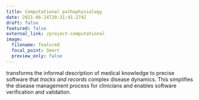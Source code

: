 ```yaml
---
title: Computational pathophysiology
date: 2021-06-24T20:31:41.274Z
draft: false
featured: false
external_link: /project-computational
image:
  filename: featured
  focal_point: Smart
  preview_only: false
---
```

<!--StartFragment-->

transforms the informal description of medical knowledge to precise software that *tracks and records* complex disease dynamics. This simplifies the disease management process for clinicians and enables software verification and validation.



<!--EndFragment-->
